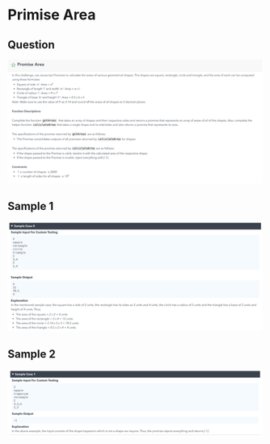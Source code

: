 # Primise Area

## Question
![Question](./question.png)

## Sample 1
![Sample](./sample1.png)

## Sample 2
![Sample](./sample2.png)